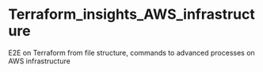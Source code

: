 # Terraform_insights_AWS_infrastructure
E2E on Terraform from file structure, commands to advanced processes on AWS infrastructure
